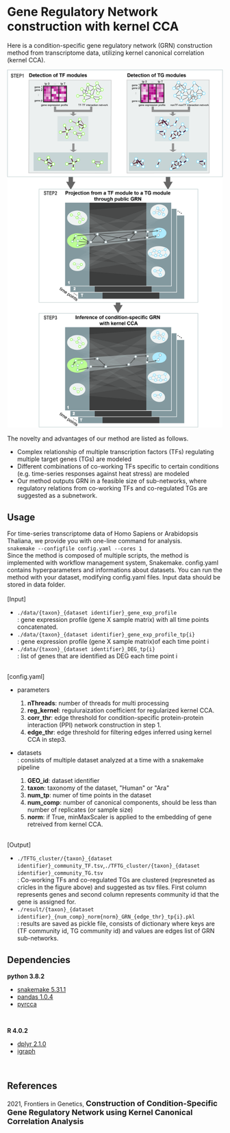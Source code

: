 # Gene Regulatory Network construction with kernel CCA
Here is a condition-specific gene regulatory network (GRN) construction method from transcriptome data, utilizing kernel canonical correlation (kernel CCA). 

![workflow](https://github.com/DabinJeong/GRN_construction_with_kernelCCA/blob/master/workflow/figN_workflow.jpg?raw=true)

The novelty and advantages of our method are listed as follows.

* Complex relationship of multiple transcription factors (TFs) regulating multiple target genes (TGs) are modeled
* Different combinations of co-working TFs specific to certain conditions (e.g. time-series responses against heat stress) are modeled
*  Our method outputs GRN in a feasible size of sub-networks, where regulatory relations from co-working TFs and co-regulated TGs are suggested as a subnetwork.

## Usage
For time-series transcriptome data of Homo Sapiens or Arabidopsis Thaliana, we provide you with one-line command for analysis. <br>
`snakemake --configfile config.yaml --cores 1` <br>
Since the method is composed of multiple scripts, the method is implemented with workflow management system, Snakemake.
config.yaml contains hyperparameters and informations about datasets. You can run the method with your dataset, modifying config.yaml files. Input data should be stored in data folder. 
<br><br>
[Input]

* `./data/{taxon}_{dataset identifier}_gene_exp_profile`
<br>: gene expression profile (gene X sample matrix) with all time points concatenated.
* `./data/{taxon}_{dataset identifier}_gene_exp_profile_tp{i}`
<br>: gene expression profile (gene X sample matrix)of each time point i
* `./data/{taxon}_{dataset identifier}_DEG_tp{i}`
<br>: list of genes that are identified as DEG each time point i

<br>
[config.yaml]

* parameters
	1. **nThreads**: number of threads for multi processing
	2. **reg_kernel**: reguluraization coefficient for regularized kernel CCA.
	3. **corr_thr**: edge threshold for condition-specific protein-protein interaction (PPI) network construction in step 1.
	4. **edge_thr**: edge threshold for filtering edges inferred using kernel CCA in step3.
	
* datasets
<br> : consists of multiple dataset analyzed at a time with a snakemake pipeline
	1. 	**GEO_id**: dataset identifier
	2. **taxon**: taxonomy of the dataset, "Human" or "Ara"
	3. **num_tp**: numer of time points in the dataset
	4. **num_comp**: number of canonical components, should be less than number of replicates (or sample size)
	5. **norm**: if True, minMaxScaler is applied to the embedding of gene retreived from kernel CCA.
<br><br>

[Output]

* `./TFTG_cluster/{taxon}_{dataset identifier}_community_TF.tsv`,`./TFTG_cluster/{taxon}_{dataset identifier}_community_TG.tsv` <br>
: Co-working TFs and co-regulated TGs are clustered (represneted as cricles in the figure above) and suggested as tsv files. First column represents genes and second column represents community id that the gene is assigned for.
* `./result/{taxon}_{dataset identifier}_{num_comp}_norm{norm}_GRN_{edge_thr}_tp{i}.pkl` <br>
: results are saved as pickle file, consists of dictionary where keys are (TF community id, TG community id) and values are edges list of GRN sub-networks. 

## Dependencies

**python 3.8.2**

* [snakemake 5.31.1](https://github.com/snakemake/snakemake)
* [pandas 1.0.4](https://pandas.pydata.org)
* [pyrcca](https://github.com/gallantlab/pyrcca)

<br>

**R 4.0.2**

* [dplyr 2.1.0](https://dplyr.tidyverse.org)
* [igraph](https://igraph.org/r/)

<br>

## References

2021, Frontiers in Genetics, <a href="https://www.frontiersin.org/articles/10.3389/fgene.2021.652623/abstract" style="text-decoration:none" hover="text_decoration:underline"><font size="+1"><b>Construction of Condition-Specific Gene Regulatory Network using Kernel Canonical Correlation Analysis</b></font></a>


